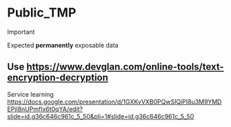 # Public_TMP
> [!IMPORTANT]
> Expected **permanently** exposable data

Use https://www.devglan.com/online-tools/text-encryption-decryption
---

Service learning https://docs.google.com/presentation/d/1GXKvVXB0PQwSIQjPI8u3M9YMDEPjl8nUPmfIx6t0qYA/edit?slide=id.g36c646c961c_5_50&pli=1#slide=id.g36c646c961c_5_50
